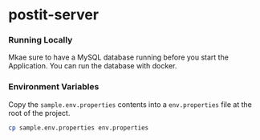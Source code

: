 # postit-server

### Running Locally
Mkae sure to have a MySQL database running before you start the Application. You can run the database with docker.

### Environment Variables
Copy the `sample.env.properties` contents into a `env.properties` file at the root of the project.
```bash
cp sample.env.properties env.properties 
```
